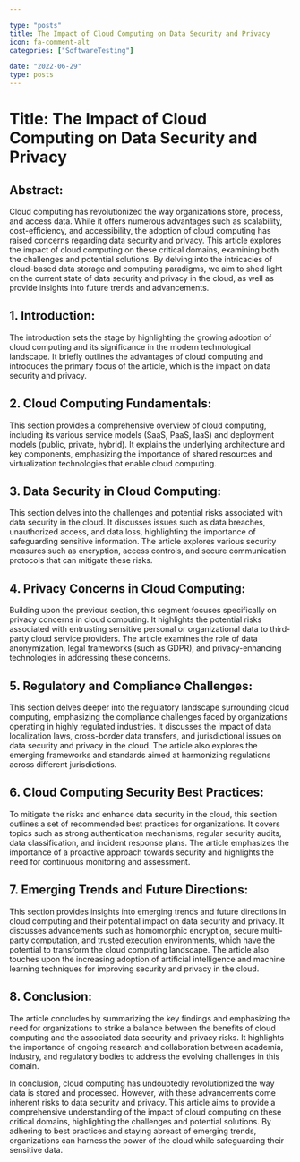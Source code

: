 ```yaml
---

type: "posts"
title: The Impact of Cloud Computing on Data Security and Privacy
icon: fa-comment-alt
categories: ["SoftwareTesting"]

date: "2022-06-29"
type: posts
---
```





# Title: The Impact of Cloud Computing on Data Security and Privacy

## Abstract:
Cloud computing has revolutionized the way organizations store, process, and access data. While it offers numerous advantages such as scalability, cost-efficiency, and accessibility, the adoption of cloud computing has raised concerns regarding data security and privacy. This article explores the impact of cloud computing on these critical domains, examining both the challenges and potential solutions. By delving into the intricacies of cloud-based data storage and computing paradigms, we aim to shed light on the current state of data security and privacy in the cloud, as well as provide insights into future trends and advancements.

## 1. Introduction:
The introduction sets the stage by highlighting the growing adoption of cloud computing and its significance in the modern technological landscape. It briefly outlines the advantages of cloud computing and introduces the primary focus of the article, which is the impact on data security and privacy.

## 2. Cloud Computing Fundamentals:
This section provides a comprehensive overview of cloud computing, including its various service models (SaaS, PaaS, IaaS) and deployment models (public, private, hybrid). It explains the underlying architecture and key components, emphasizing the importance of shared resources and virtualization technologies that enable cloud computing.

## 3. Data Security in Cloud Computing:
This section delves into the challenges and potential risks associated with data security in the cloud. It discusses issues such as data breaches, unauthorized access, and data loss, highlighting the importance of safeguarding sensitive information. The article explores various security measures such as encryption, access controls, and secure communication protocols that can mitigate these risks.

## 4. Privacy Concerns in Cloud Computing:
Building upon the previous section, this segment focuses specifically on privacy concerns in cloud computing. It highlights the potential risks associated with entrusting sensitive personal or organizational data to third-party cloud service providers. The article examines the role of data anonymization, legal frameworks (such as GDPR), and privacy-enhancing technologies in addressing these concerns.

## 5. Regulatory and Compliance Challenges:
This section delves deeper into the regulatory landscape surrounding cloud computing, emphasizing the compliance challenges faced by organizations operating in highly regulated industries. It discusses the impact of data localization laws, cross-border data transfers, and jurisdictional issues on data security and privacy in the cloud. The article also explores the emerging frameworks and standards aimed at harmonizing regulations across different jurisdictions.

## 6. Cloud Computing Security Best Practices:
To mitigate the risks and enhance data security in the cloud, this section outlines a set of recommended best practices for organizations. It covers topics such as strong authentication mechanisms, regular security audits, data classification, and incident response plans. The article emphasizes the importance of a proactive approach towards security and highlights the need for continuous monitoring and assessment.

## 7. Emerging Trends and Future Directions:
This section provides insights into emerging trends and future directions in cloud computing and their potential impact on data security and privacy. It discusses advancements such as homomorphic encryption, secure multi-party computation, and trusted execution environments, which have the potential to transform the cloud computing landscape. The article also touches upon the increasing adoption of artificial intelligence and machine learning techniques for improving security and privacy in the cloud.

## 8. Conclusion:
The article concludes by summarizing the key findings and emphasizing the need for organizations to strike a balance between the benefits of cloud computing and the associated data security and privacy risks. It highlights the importance of ongoing research and collaboration between academia, industry, and regulatory bodies to address the evolving challenges in this domain.

In conclusion, cloud computing has undoubtedly revolutionized the way data is stored and processed. However, with these advancements come inherent risks to data security and privacy. This article aims to provide a comprehensive understanding of the impact of cloud computing on these critical domains, highlighting the challenges and potential solutions. By adhering to best practices and staying abreast of emerging trends, organizations can harness the power of the cloud while safeguarding their sensitive data.